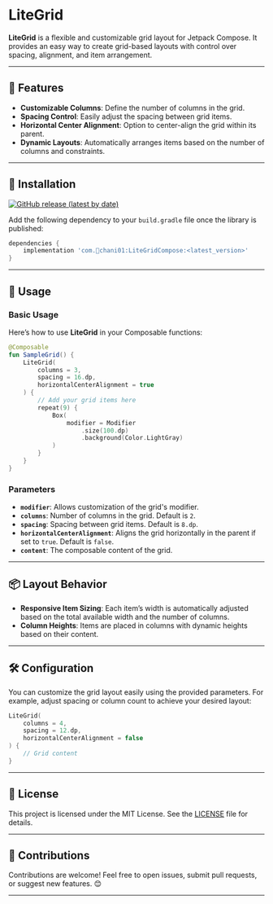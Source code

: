 # LiteGrid

**LiteGrid** is a flexible and customizable grid layout for Jetpack Compose. It provides an easy way to create grid-based layouts with control over spacing, alignment, and item arrangement.

---

## 🌟 Features
- **Customizable Columns**: Define the number of columns in the grid.
- **Spacing Control**: Easily adjust the spacing between grid items.
- **Horizontal Center Alignment**: Option to center-align the grid within its parent.
- **Dynamic Layouts**: Automatically arranges items based on the number of columns and constraints.

---

## 🚀 Installation

[![GitHub release (latest by date)](https://img.shields.io/github/v/release/chani01/LiteGridCompose?label=Latest%20Version)](https://github.com/chani01/LiteGridCompose/releases)

Add the following dependency to your `build.gradle` file once the library is published:

```gradle
dependencies {
    implementation 'com.chani01:LiteGridCompose:<latest_version>'
}
```

---

## 📖 Usage

### Basic Usage

Here’s how to use **LiteGrid** in your Composable functions:

```kotlin
@Composable
fun SampleGrid() {
    LiteGrid(
        columns = 3,
        spacing = 16.dp,
        horizontalCenterAlignment = true
    ) {
        // Add your grid items here
        repeat(9) {
            Box(
                modifier = Modifier
                    .size(100.dp)
                    .background(Color.LightGray)
            )
        }
    }
}
```

### Parameters

- **`modifier`**: Allows customization of the grid's modifier.
- **`columns`**: Number of columns in the grid. Default is `2`.
- **`spacing`**: Spacing between grid items. Default is `8.dp`.
- **`horizontalCenterAlignment`**: Aligns the grid horizontally in the parent if set to `true`. Default is `false`.
- **`content`**: The composable content of the grid.

---

## 📦 Layout Behavior

- **Responsive Item Sizing**: Each item’s width is automatically adjusted based on the total available width and the number of columns.
- **Column Heights**: Items are placed in columns with dynamic heights based on their content.

---

## 🛠️ Configuration

You can customize the grid layout easily using the provided parameters. For example, adjust spacing or column count to achieve your desired layout:

```kotlin
LiteGrid(
    columns = 4,
    spacing = 12.dp,
    horizontalCenterAlignment = false
) {
    // Grid content
}
```

---

## 📄 License

This project is licensed under the MIT License. See the [LICENSE](./LICENSE) file for details.

---

## 🙌 Contributions

Contributions are welcome! Feel free to open issues, submit pull requests, or suggest new features. 😊

---
